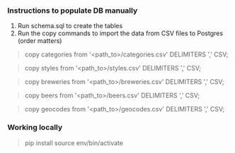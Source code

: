 
### Instructions to populate DB manually

1) Run schema.sql to create the tables
2) Run the copy commands to import the data from CSV files to Postgres (order matters)

> copy categories from '<path_to>/categories.csv' DELIMITERS ',' CSV;

> copy styles from '<path_to>/styles.csv' DELIMITERS ',' CSV;

> copy breweries from '<path_to>/breweries.csv' DELIMITERS ',' CSV;

> copy beers from '<path_to>/beers.csv' DELIMITERS ',' CSV;

> copy geocodes from '<path_to>/geocodes.csv' DELIMITERS ',' CSV;

### Working locally

> pip install
> source env/bin/activate

